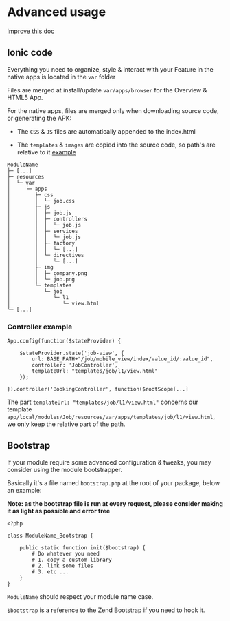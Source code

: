 # Advanced usage 

[Improve this doc](https://github.com/Xtraball/SiberianCMS-Doc/blob/master/docs/module/advanced.md)

## Ionic code

Everything you need to organize, style & interact with your Feature in the native apps is located in the `var` folder

Files are merged at install/update `var/apps/browser` for the Overview & HTML5 App.

For the native apps, files are merged only when downloading source code, or generating the APK:

* The `CSS` & `JS` files are automatically appended to the index.html

* The `templates`  & `images` are copied into the source code, so path's are relative to it [example](#controller-example)

```raw
ModuleName
├─ [...]
├─ resources
│  └─ var
│     └─ apps
│        ├─ css
│        │  └─ job.css
│        ├─ js
│        │  ├─ job.js
│        │  ├─ controllers
│        │  │  └─ job.js
│        │  ├─ services
│        │  │  └─ job.js
│        │  ├─ factory
│        │  │  └─ [...]
│        │  └─ directives
│        │     └─ [...]
│        ├─ img
│        │  ├─ company.png
│        │  └─ job.png
│        └─ templates
│           └─ job
│              └─ l1
│                 └─ view.html
└─ [...]
```

### Controller example

```raw
App.config(function($stateProvider) {

    $stateProvider.state('job-view', {
        url: BASE_PATH+"/job/mobile_view/index/value_id/:value_id",
        controller: 'JobController',
        templateUrl: "templates/job/l1/view.html"
    });
    
}).controller('BookingController', function($rootScope[...]

```

The part `templateUrl: "templates/job/l1/view.html"` concerns our template `app/local/modules/Job/resources/var/apps/templates/job/l1/view.html`, we only keep the relative part of the path. 

## Bootstrap

If your module require some advanced configuration & tweaks, you may consider using the module bootstrapper.

Basically it's a file named `bootstrap.php` at the root of your package, below an example:

**Note: as the bootstrap file is run at every request, please consider making it as light as possible and error free**

```raw
<?php

class ModuleName_Bootstrap {

    public static function init($bootstrap) {
        # Do whatever you need
        # 1. copy a custom library
        # 2. link some files
        # 3. etc ...
    }
}
```

`ModuleName` should respect your module name case.

`$bootstrap` is a reference to the Zend Bootstrap if you need to hook it.